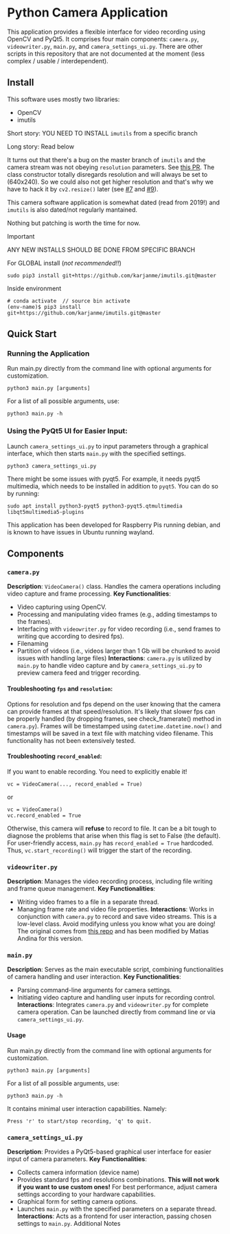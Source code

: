# Python Camera Application

This application provides a flexible interface for video recording using OpenCV and PyQt5. 
It comprises four main components: `camera.py`, `videowriter.py`, `main.py`, and `camera_settings_ui.py`. 
There are other scripts in this repository that are not documented at the moment (less complex / usable / interdependent).

## Install

This software uses mostly two libraries:

* OpenCV
* imutils

Short story: YOU NEED TO INSTALL `imutils` from a specific branch

Long story: Read below

It turns out that there's a bug on the master branch of `imutils` and the camera stream was not obeying `resolution` parameters. See [this PR](https://github.com/PyImageSearch/imutils/pull/177). The class constructor totally disregards resolution and will always be set to (640x240). So we could also not get higher resolution and that's why we have to hack it by `cv2.resize()` later (see [#7](https://github.com/matiasandina/python_camera/issues/7]) and [#9](https://github.com/matiasandina/python_camera/issues/9)). 

This camera software application is somewhat dated (read from 2019!) and `imutils` is also dated/not regularly mantained. 

Nothing but patching is worth the time for now.

> [!IMPORTANT]  
> ANY NEW INSTALLS SHOULD BE DONE FROM SPECIFIC BRANCH

For GLOBAL install (*not recommended!!*)

```
sudo pip3 install git+https://github.com/karjanme/imutils.git@master
```
Inside environment

```
# conda activate  // source bin activate
(env-name)$ pip3 install git+https://github.com/karjanme/imutils.git@master
```

## Quick Start
### Running the Application
Run main.py directly from the command line with optional arguments for customization.

```
python3 main.py [arguments]
```

For a list of all possible arguments, use:

```
python3 main.py -h
```

### Using the PyQt5 UI for Easier Input:
Launch `camera_settings_ui.py` to input parameters through a graphical interface, which then starts `main.py` with the specified settings.

```
python3 camera_settings_ui.py
```

There might be some issues with pyqt5. For example, it needs pyqt5 multimedia, which needs to be installed in addition to `pyqt5`.
You can do so by running:

```
sudo apt install python3-pyqt5 python3-pyqt5.qtmultimedia libqt5multimedia5-plugins
```

This application has been developed for Raspberry Pis running debian, and is known to have issues in Ubuntu running wayland. 

## Components

### `camera.py`

**Description**: `VideoCamera()` class. Handles the camera operations including video capture and frame processing.
**Key Functionalities**: 
* Video capturing using OpenCV.
* Processing and manipulating video frames (e.g., adding timestamps to the frames). 
* Interfacing with `videowriter.py` for video recording (i.e., send frames to writing que according to desired fps).
* Filenaming
* Partition of videos (i.e., videos larger than 1 Gb will be chunked to avoid issues with handling large files)
**Interactions**:
`camera.py` is utilized by `main.py` to handle video capture and by `camera_settings_ui.py` to preview camera feed and trigger recording.

#### Troubleshooting `fps` and `resolution`:

Options for resolution and fps depend on the user knowing that the camera can provide frames at that speed/resolution. 
It's likely that slower fps can be properly handled (by dropping frames, see check_framerate() method in `camera.py`).
Frames will be timestamped using `datetime.datetime.now()` and timestamps will be saved in a text file with matching video filename.
This functionality has not been extensively tested.

#### Troubleshooting `record_enabled`:

If you want to enable recording. You need to explicitly enable it!

```
vc = VideoCamera(..., record_enabled = True)
```
or
```
vc = VideoCamera()
vc.record_enabled = True
```

Otherwise, this camera will **refuse** to record to file. It can be a bit tough to diagnose the problems that arise when this flag is set to False (the default). 
For user-friendly access, `main.py` has `record_enabled = True` hardcoded. Thus, `vc.start_recording()` will trigger the start of the recording.

### `videowriter.py`
**Description**: Manages the video recording process, including file writing and frame queue management.
**Key Functionalities**:
* Writing video frames to a file in a separate thread.
* Managing frame rate and video file properties.
**Interactions**:
Works in conjunction with `camera.py` to record and save video streams. This is a low-level class. 
Avoid modifying unless you know what you are doing!
The original comes from [this repo](https://github.com/ulrichstern/SkinnerTrax/blob/master/rt-trx/rt-trx.py) and has been modified by Matias Andina for this version.

### `main.py`
**Description**: Serves as the main executable script, combining functionalities of camera handling and user interaction.
**Key Functionalities**:
* Parsing command-line arguments for camera settings.
* Initiating video capture and handling user inputs for recording control.
**Interactions**:
Integrates `camera.py` and `videowriter.py` for complete camera operation.
Can be launched directly from command line or via `camera_settings_ui.py`.

#### Usage

Run main.py directly from the command line with optional arguments for customization.

```
python3 main.py [arguments]
```

For a list of all possible arguments, use:

```
python3 main.py -h
```


It contains minimal user interaction capabilities. Namely:

```
Press 'r' to start/stop recording, 'q' to quit.
```

### `camera_settings_ui.py`
**Description**: Provides a PyQt5-based graphical user interface for easier input of camera parameters.
**Key Functionalities**:
* Collects camera information (device name)
* Provides standard fps and resolutions combinations. **This will not work if you want to use custom ones!** For best performance, adjust camera settings according to your hardware capabilities.
* Graphical form for setting camera options.
* Launches `main.py` with the specified parameters on a separate thread.
**Interactions**:
Acts as a frontend for user interaction, passing chosen settings to `main.py`.
Additional Notes
